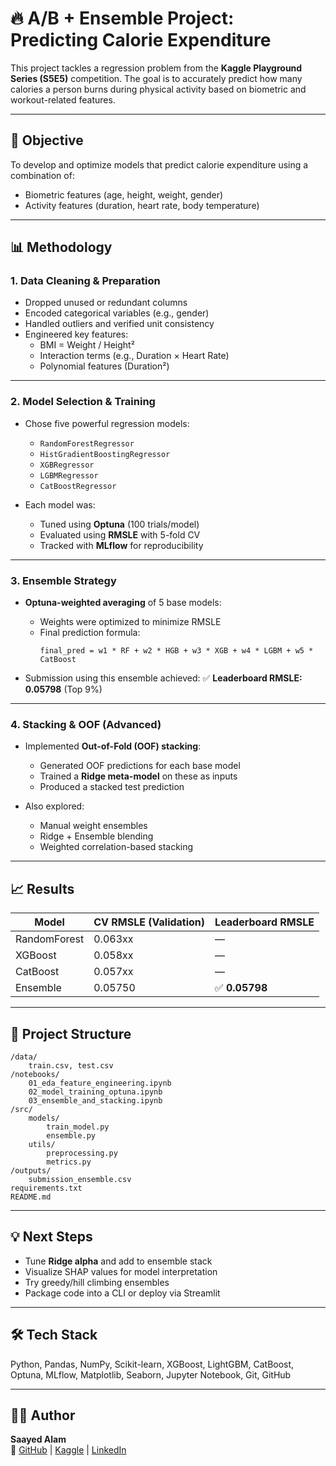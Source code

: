 
# 🔥 A/B + Ensemble Project: Predicting Calorie Expenditure

This project tackles a regression problem from the **Kaggle Playground Series (S5E5)** competition. The goal is to accurately predict how many calories a person burns during physical activity based on biometric and workout-related features.

---

## 🎯 Objective

To develop and optimize models that predict calorie expenditure using a combination of:

- Biometric features (age, height, weight, gender)
- Activity features (duration, heart rate, body temperature)

---

## 📊 Methodology

### 1. Data Cleaning & Preparation

- Dropped unused or redundant columns
- Encoded categorical variables (e.g., gender)
- Handled outliers and verified unit consistency
- Engineered key features:
  - BMI = Weight / Height²
  - Interaction terms (e.g., Duration × Heart Rate)
  - Polynomial features (Duration²)

---

### 2. Model Selection & Training

- Chose five powerful regression models:
  - `RandomForestRegressor`
  - `HistGradientBoostingRegressor`
  - `XGBRegressor`
  - `LGBMRegressor`
  - `CatBoostRegressor`

- Each model was:
  - Tuned using **Optuna** (100 trials/model)
  - Evaluated using **RMSLE** with 5-fold CV
  - Tracked with **MLflow** for reproducibility

---

### 3. Ensemble Strategy

- **Optuna-weighted averaging** of 5 base models:
  - Weights were optimized to minimize RMSLE
  - Final prediction formula:
    ```
    final_pred = w1 * RF + w2 * HGB + w3 * XGB + w4 * LGBM + w5 * CatBoost
    ```

- Submission using this ensemble achieved:
  ✅ **Leaderboard RMSLE: 0.05798** (Top 9%)

---

### 4. Stacking & OOF (Advanced)

- Implemented **Out-of-Fold (OOF) stacking**:
  - Generated OOF predictions for each base model
  - Trained a **Ridge meta-model** on these as inputs
  - Produced a stacked test prediction

- Also explored:
  - Manual weight ensembles
  - Ridge + Ensemble blending
  - Weighted correlation-based stacking

---

## 📈 Results

| Model        | CV RMSLE (Validation) | Leaderboard RMSLE |
|--------------|-----------------------|--------------------|
| RandomForest | 0.063xx               | —                  |
| XGBoost      | 0.058xx               | —                  |
| CatBoost     | 0.057xx               | —                  |
| Ensemble     | 0.05750               | ✅ **0.05798**      |

---

## 📂 Project Structure

```
/data/
    train.csv, test.csv
/notebooks/
    01_eda_feature_engineering.ipynb
    02_model_training_optuna.ipynb
    03_ensemble_and_stacking.ipynb
/src/
    models/
        train_model.py
        ensemble.py
    utils/
        preprocessing.py
        metrics.py
/outputs/
    submission_ensemble.csv
requirements.txt
README.md
```

---

## 💡 Next Steps

- Tune **Ridge alpha** and add to ensemble stack
- Visualize SHAP values for model interpretation
- Try greedy/hill climbing ensembles
- Package code into a CLI or deploy via Streamlit

---

## 🛠️ Tech Stack

Python, Pandas, NumPy, Scikit-learn, XGBoost, LightGBM, CatBoost, Optuna, MLflow, Matplotlib, Seaborn, Jupyter Notebook, Git, GitHub

---

## 🙋‍♂️ Author

**Saayed Alam**  
📌 [GitHub](https://github.com/saayedalam) | [Kaggle](https://www.kaggle.com/saayedalam) | [LinkedIn](https://www.linkedin.com/in/saayedalam)
